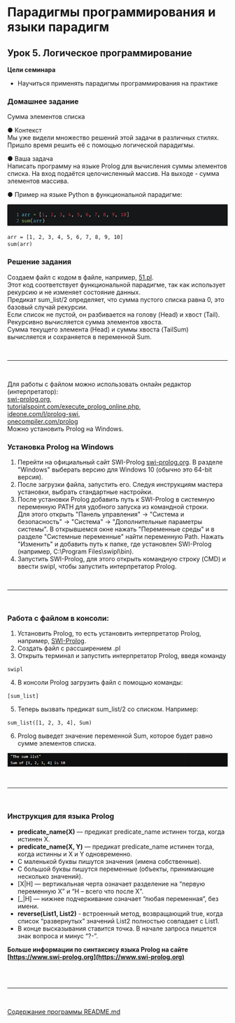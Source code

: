 # Парадигмы программирования и языки парадигм
## Урок 5. Логическое программирование
**Цели семинара**
- Научиться применять парадигмы программирования на практике
### Домашнее задание
Сумма элементов списка

● Контекст <br>
Мы уже видели множество решений этой задачи в различных
стилях. Пришло время решить её с помощью логической
парадигмы.

● Ваша задача <br>
Написать программу на языке Prolog для вычисления суммы
элементов списка. На вход подаётся целочисленный массив.
На выходе - сумма элементов массива.

● Пример на языке Python в функциональной парадигме:

![](../assets/hw-5-0.jpg)

```
arr = [1, 2, 3, 4, 5, 6, 7, 8, 9, 10]
sum(arr)

```

### Решение задания

Создаем файл с кодом в файле, например, [51.pl](51.pl). <br>
Этот код соответствует функциональной парадигме, так как использует рекурсию и не изменяет состояние данных. <br>
Предикат sum_list/2 определяет, что сумма пустого списка равна 0, это базовый случай рекурсии. <br>
Если список не пустой, он разбивается на голову (Head) и хвост (Tail). Рекурсивно вычисляется сумма элементов хвоста. <br>
Сумма текущего элемента (Head) и суммы хвоста (TailSum) вычисляется и сохраняется в переменной Sum.

<br><hr><br>

Для работы с файлом можно использовать онлайн редактор (интерпретатор): <br>
[swi-prolog.org](https://swish.swi-prolog.org/), <br>
[tutorialspoint.com/execute_prolog_online.php](https://www.tutorialspoint.com/execute_prolog_online.php), <br>
[ideone.com/l/prolog-swi](https://ideone.com/l/prolog-swi), <br>
[onecompiler.com/prolog](https://onecompiler.com/prolog) <br>
Можно установить Prolog на Windows.

###  Установка Prolog на Windows

1. Перейти на официальный сайт SWI-Prolog [swi-prolog.org](https://www.swi-prolog.org/Download.html). В разделе "Windows" выберать версию для Windows 10 (обычно это 64-bit версия).
2. После загрузки файла, запустить его. Следуя инструкциям мастера установки, выбрать стандартные настройки.
3. После установки Prolog добавить путь к SWI-Prolog в системную переменную PATH для удобного запуска из командной строки. <br>
Для этого открыть "Панель управления" -> "Система и безопасность" -> "Система" -> "Дополнительные параметры системы".
В открывшемся окне нажать "Переменные среды" и в разделе "Системные переменные" найти переменную Path.
Нажать "Изменить" и добавить путь к папке, где установлен SWI-Prolog (например, C:\Program Files\swipl\bin).
4. Запустить SWI-Prolog, для этого открыть командную строку (CMD) и ввести swipl, чтобы запустить интерпретатор Prolog.


<br><hr><br>

### Работа с файлом в консоли:

1. Установить Prolog, то есть установить интерпретатор Prolog, например, [SWI-Prolog](https://www.swi-prolog.org/Download.html).
2. Создать файл с рассширением .pl
3. Открыть терминал и запустить интерпретатор Prolog, введя команду 
```
swipl
```


4. В консоли Prolog загрузить файл с помощью команды:
```
[sum_list]

```

5. Теперь вызвать предикат sum_list/2 со списком. Например:
```
sum_list([1, 2, 3, 4], Sum)

```

6. Prolog выведет значение переменной Sum, которое будет равно сумме элементов списка.

![](../assets/hw-5-1.jpg)

<br><hr><br>

### Инструкция для языка Prolog

- **predicate_name(X)** — предикат predicate_name истинен тогда, когда истинен X. <br>
- **predicate_name(X, Y)** — предикат predicate_name истинен тогда, когда истинны и X и Y одновременно. <br>
- С маленькой буквы пишутся значения (имена собственные). <br>
- С большой буквы пишутся переменные (объекты, принимающие несколько значений). <br>
- [X|H] — вертикальная черта означает разделение на “первую переменную X” и “H – всего что после X”. <br>
- [_|H] — нижнее подчеркивание означает “любая переменная”, без имени. <br>
- **reverse(List1, List2)** - встроенный метод, возвращающий true, когда список “развернутых” значений List2
полностью совпадает с List1. <br>
- В конце высказывания ставится точка. В начале запроса пишется знак вопроса и минус “?-”. <br>

**Больше информации по синтаксису языка Prolog на сайте [https://www.swi-prolog.org](https://www.swi-prolog.org)**

<br><br><hr><br>

[Содержание программы README.md](../README.md)

<br><br>